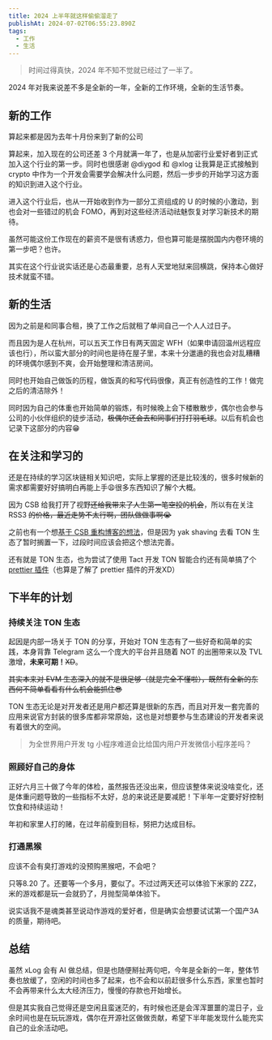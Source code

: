 ```yaml
---
title: 2024 上半年就这样偷偷溜走了
publishAt: 2024-07-02T06:55:23.890Z
tags:
  - 工作
  - 生活
---
```


> 时间过得真快，2024 年不知不觉就已经过了一半了。

2024 年对我来说差不多是全新的一年，全新的工作环境，全新的生活节奏。

<!--more-->

## 新的工作

算起来都是因为去年十月份来到了新的公司

算起来，加入现在的公司还差 3 个月就满一年了，也是从加密行业爱好者到正式加入这个行业的第一步。同时也很感谢 @diygod 和 @xlog 让我算是正式接触到 crypto 中作为一个开发会需要学会解决什么问题，然后一步步的开始学习这方面的知识到进入这个行业。

进入这个行业后，也从一开始收到作为一部分工资组成的 U 的时候的小激动，到也会对一些错过的机会 FOMO，再到对这些经济活动祛魅恢复对学习新技术的期待。

虽然可能这份工作现在的薪资不是很有诱惑力，但也算可能是摆脱国内内卷环境的第一步吧？也许。

其实在这个行业说实话还是心态最重要，总有人天堂地狱来回横跳，保持本心做好技术就蛮不错。

## 新的生活

因为之前是和同事合租，换了工作之后就租了单间自己一个人人过日子。

而且因为是人在杭州，可以五天工作日有两天固定 WFH（如果申请回温州远程应该也行），所以蛮大部分的时间也是待在屋子里，本来十分邋遢的我也会对乱糟糟的环境偶尔感到不爽，会开始整理和清洁房间。

同时也开始自己做饭的历程，做饭真的和写代码很像，真正有创造性的工作！做完之后的清洁除外！

同时因为自己的体重也开始简单的锻炼，有时候晚上会下楼散散步，偶尔也会参与公司的小伙伴组织的徒步活动，~~极偶尔还会去和同事们打打羽毛球~~。以后有机会也记录下这部分的内容😁

## 在关注和学习的

还是在持续的学习区块链相关知识吧，实际上掌握的还是比较浅的，很多时候新的需求都需要好好搞明白再能上手😩很多东西知识了解个大概。

因为 CSB 给我打开了视野~~还给我带来了人生第一笔空投的机会~~，所以有在关注 RSS3 ~~的价格，最近走势不太行啊，团队做做事啊😭~~

之前也有一个想[基于 CSB 重构博客的想法](https://github.com/enpitsuLin/enpitsuLin.xyz-nuxt)，但是因为 yak shaving 去看 TON 生态了暂时搁置一下，过段时间应该会把这个想法完善。

还有就是 TON 生态，也为尝试了使用 Tact 开发 TON 智能合约还有简单搞了个 [prettier 插件](https://github.com/enpitsuLin/prettier-plugin-tact)（也算是了解了 prettier 插件的开发XD）

## 下半年的计划

### 持续关注 TON 生态

起因是内部一场关于 TON 的分享，开始对 TON 生态有了一些好奇和简单的实践，本身背靠 Telegram 这么一个庞大的平台并且随着 NOT 的出圈带来以及 TVL 激增，**未来可期！**~~XD~~。

~~其实本来对 EVM 生态深入的就不是很足够（就是完全不懂啦），既然有全新的东西何不简单看看有什么机会能抓住😎~~

TON 生态无论是对开发者还是用户都还算是很新的东西，而且对开发一套完善的应用来说官方封装的很多库都非常原始，这也是对想要参与生态建设的开发者来说有着很大的空间。

> 为全世界用户开发 tg 小程序难道会比给国内用户开发微信小程序差吗？

### 照顾好自己的身体

正好六月三十做了今年的体检，虽然报告还没出来，但应该整体来说没啥变化，还是体重问题导致的一些指标不太好，总的来说还是要减肥！下半年一定要好好控制饮食和持续运动！

年初和家里人打的赌，在过年前瘦到目标，努把力达成目标。

### 打通黑猴

应该不会有臭打游戏的没预购黑猴吧，不会吧？

只等8.20 了。还要等一个多月，要似了。不过过两天还可以体验下米家的 ZZZ，米的游戏都是玩一会就扔了，月抛型简单体验下。

说实话我不是魂类甚至说动作游戏的爱好者，但是确实会想要试试第一个国产3A的质量，期待吧。

## 总结

虽然 xLog 会有 AI 做总结，但是也随便掰扯两句吧，今年是全新的一年，整体节奏也放缓了，空闲的时间也多了起来，也不会和以前赶很多什么东西，家里也暂时不会再带来什么太大经济压力，慢慢的存款也开始增长。

但是其实我自己觉得还是空闲且蛮迷茫的，有时候也还是会浑浑噩噩的混日子，业余时间也是在玩玩游戏，偶尔在开源社区做做贡献，希望下半年能发现什么能充实自己的业余活动吧。
